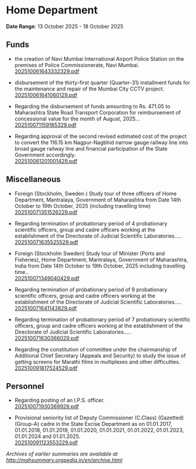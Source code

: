 # Home Department

**Date Range**: 13 October 2025 - 18 October 2025


## Funds
- the creation of Navi Mumbai International Airport Police Station on the premises of Police Commissionerate, Navi Mumbai.\
  [202510061643332329.pdf](https://gr.maharashtra.gov.in/Site/Upload/Government%20Resolutions/English/202510061643332329.pdf)

- disbursement of the thirty-first quarter (Quarter-31) installment funds for the maintenance and repair of the Mumbai City CCTV project.\
  [202510061641060129.pdf](https://gr.maharashtra.gov.in/Site/Upload/Government%20Resolutions/English/202510061641060129.pdf)

- Regarding the disbursement of funds amounting to Rs. 471.05 to Maharashtra State Road Transport Corporation for reimbursement of concessional value for the month of August, 2025...\
  [202510071159185329.pdf](https://gr.maharashtra.gov.in/Site/Upload/Government%20Resolutions/English/202510071159185329.pdf)

- Regarding approval of the second revised estimated cost of the project to convert the 116.15 km Nagpur-Nagbhid narrow gauge railway line into broad gauge railway line and financial participation of the State Government accordingly.\
  [202510081201001429.pdf](https://gr.maharashtra.gov.in/Site/Upload/Government%20Resolutions/English/202510081201001429.pdf)

## Miscellaneous
- Foreign (Stockholm, Sweden ) Study tour of three officers of Home Department, Mantralaya, Government of Maharashtra from Date 14th October to 19th October, 2025 (including travelling time)\
  [202510071351526229.pdf](https://gr.maharashtra.gov.in/Site/Upload/Government%20Resolutions/English/202510071351526229.pdf)

- Regarding termination of probationary period of 4 probationary scientific officers, group and cadre officers working at the establishment of the Directorate of Judicial Scientific Laboratories.....\
  [202510071635525529.pdf](https://gr.maharashtra.gov.in/Site/Upload/Government%20Resolutions/English/202510071635525529.pdf)

- Foreign (Stockholm Sweden) Study tour of Minister (Ports and Fisheries), Home Department, Mantralaya, Government of Maharashtra, India from Date 14th October to 19th October, 2025 including travelling time..\
  [202510071349040429.pdf](https://gr.maharashtra.gov.in/Site/Upload/Government%20Resolutions/English/202510071349040429.pdf)

- Regarding termination of probationary period of 9 probationary scientific officers, group and cadre officers working at the establishment of the Directorate of Judicial Scientific Laboratories.....\
  [202510071641143829.pdf](https://gr.maharashtra.gov.in/Site/Upload/Government%20Resolutions/English/202510071641143829.pdf)

- Regarding termination of probationary period of 7 probationary scientific officers, group and cadre officers working at the establishment of the Directorate of Judicial Scientific Laboratories.....\
  [202510071630366029.pdf](https://gr.maharashtra.gov.in/Site/Upload/Government%20Resolutions/English/202510071630366029.pdf)

- Regarding the constitution of committee under the chairmanship of Additional Chief Secretary (Appeals and Security) to study the issue of getting screens for Marathi films in multiplexes and other difficulties.\
  [202510091817524529.pdf](https://gr.maharashtra.gov.in/Site/Upload/Government%20Resolutions/English/202510091817524529.pdf)

## Personnel
- Regarding posting of an I.P.S. officer.\
  [202510071930369929.pdf](https://gr.maharashtra.gov.in/Site/Upload/Government%20Resolutions/English/202510071930369929.pdf)

- Provisional seniority list of Deputy Commissioner (C.Class) (Gazetted) (Group-A) cadre in the State Excise Department as on 01.01.2017, 01.01.2018, 01.01.2019, 01.01.2020, 01.01.2021, 01.01.2022, 01.01.2023, 01.01.2024 and 01.01.2025.\
  [202510091123553229.pdf](https://gr.maharashtra.gov.in/Site/Upload/Government%20Resolutions/English/202510091123553229.pdf)


*Archives of earlier summaries are available at http://mahsummary.orgpedia.in/en/archive.html*